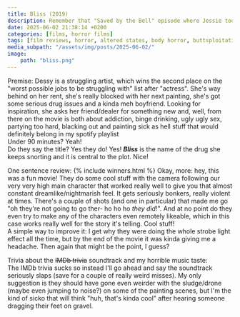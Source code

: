 ```yaml
---
title: Bliss (2019)
description: Remember that "Saved by the Bell" episode where Jessie took drugs and it was clearly a mistake?
date: 2025-06-02 21:38:14 +0200
categories: [films, horror films]
tags: [film reviews, horror, altered states, body horror, buttsploitation, cool weird crap, it's a metaphor d'uh, pretty metal, spooky painting, they say the title]
media_subpath: "/assets/img/posts/2025-06-02/"
image:
    path: "bliss.png"
---
```

<span class="reviewsection">Premise:</span> Dessy is a struggling artist, which wins the second place on the "worst possible jobs to be struggling with" list after "actress". She's way behind on her rent, she's really blocked with her next painting, she's got some serious drug issues and a kinda meh boyfriend. Looking for inspiration, she asks her friend/dealer for something new and, well, from there on the movie is both about addiction, binge drinking, ugly ugly sex, partying too hard, blacking out and painting sick as hell stuff that would definitely belong in my spotify playlist<br/>
<span class="reviewsection">Under 90 minutes?</span> Yeah!<br/>
<span class="reviewsection">Do they say the title?</span> Yes they do! Yes! ***Bliss*** is the name of the drug she keeps snorting and it is central to the plot. Nice!

<span class="reviewsection">One sentence review:</span>
{% include winners.html %}
<span class="reviewsection">Okay, more:</span> hey, this was a fun movie! They do some cool stuff with the camera following our very very high main character that worked really well to give you that almost constant dreamlike/nightmarish feel. It gets seriously bonkers, really violent at times. There's a couple of shots (and one in particular) that made me go "oh they're not going to go ther- ho ho ho *they did*!". And at no point do they even try to make any of the characters even remotely likeable, which in this case works really well for the story it's telling. Cool stuff!<br/>
<span class="reviewsection">A simple way to improve it:</span> I get why they were doing the whole strobe light effect all the time, but by the end of the movie it was kinda giving me a headache. Then again that might be the point, I guess?

<span class="reviewsection">Trivia about the ~~IMDb trivia~~ soundtrack and my horrible music taste:</span><br/>
The IMDb trivia sucks so instead I'll go ahead and say the soundtrack seriously slaps (save for a couple of really weird misses). My only suggestion is they should have gone even weirder with the sludge/drone (maybe even jumping to noise?) on some of the painting scenes, but I'm the kind of sicko that will think "huh, that's kinda cool" after hearing someone dragging their feet on gravel.

